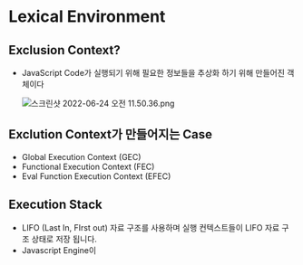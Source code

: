 # Lexical Environment

## Exclusion Context?

- JavaScript Code가 실행되기 위해 필요한 정보들을 추상화 하기 위해 만들어진 객체이다
    
    ![스크린샷 2022-06-24 오전 11.50.36.png](Lexical%20Environment%20a5c0358e53494c94a94326450bbcc502/%E1%84%89%E1%85%B3%E1%84%8F%E1%85%B3%E1%84%85%E1%85%B5%E1%86%AB%E1%84%89%E1%85%A3%E1%86%BA_2022-06-24_%E1%84%8B%E1%85%A9%E1%84%8C%E1%85%A5%E1%86%AB_11.50.36.png)
    

  

## Exclution Context가 만들어지는 Case

- Global Execution Context (GEC)
- Functional Execution Context (FEC)
- Eval Function Execution Context (EFEC)

## ****Execution Stack****

- LIFO (Last In, FIrst out) 자료 구조를 사용하며 실행 컨텍스트들이 LIFO 자료 구조 상태로 저장 됩니다.
- Javascript Engine이 <Script> 태그를 만나게 되면 GEO를 생성 후 현재 실행 되고 해당 Stack에 push 합니다.
- Javascript Call Stack은 최대 Stack Size가 정해져있기 때문에 Call Stack에 쌓인 Context Stack이 최대치를 넘게 될 경우 ‘RangeError: Maximum call stack size exceeded’라는 에러가 발생합니다. 이에러는 Stack Overflow라고 부르기도 합니다.

```jsx
var x = 'xxx';

function foo () {
  var y = 'yyy';

  function bar () {
    var z = 'zzz';
    console.log(x + y + z);
  }
  
  bar();
}

foo();
```

![Untitled](Lexical%20Environment%20a5c0358e53494c94a94326450bbcc502/Untitled.png)

![1_bDebsOuhRx9NMyvLHY2zxA.gif](Lexical%20Environment%20a5c0358e53494c94a94326450bbcc502/1_bDebsOuhRx9NMyvLHY2zxA.gif)

## ****Global Execution Context (GEC)****

- JavaScript engine이 script 파일을 받으면 가장 처음으로 GEC가 생성 됩니다.
- GEC는 어떠한 함수나 객체에도 속하지 않으며 전역공간에 놓인 모든 코드들이 속하는 EC입니다.
- 모든 JavaScript 파일에는 하나의 GEC만 있을 수 있습니다. (싱글 스레드 기반)
- window object를 생성합니다.
- this를 global object로 할당합니다.

## Functional Execution Context (FEC)

- 함수가 실행될 때마다 완전히 새로운 FEC가 생성 됩니다.
- 모든 함수 호출에는 고유한 FEC가 있으므로 스크립트의 런타임에 둘 이상의 FEC가 있을 수 있습니다.

## Eval Function Execution Context (EFEC)

![Untitled](Lexical%20Environment%20a5c0358e53494c94a94326450bbcc502/Untitled%201.png)

## ****Creation Phase****

- JavaScript Engine이 함수를 호출했지만 실행이 시작되지 않은 단계입니다.
- Creation Phase에서 JS engine은 compile phase에 있으며 code를 compile하기 위해 함수 코드를 스캔하고 코드를 실행하지 않습니다
- Lexical Environment 구성 요소 생성
- Variable Environment 구성 요소 생성

```jsx
ExecutionContext ={
	LexicalEnvironment = <ref. to LexicalEnvironment in memory>,
	VariableEnvironment = <ref. to VariableEnvironment in memory>,
}
```

## Lexical Environment

**식별자가 선언되는 환경을 의미함. (identifier-variable가 mapping 됨)**

```jsx
var a = 20;
var b = 40;

function foo(){
	console.log('bar');
}

lexicalEnvironment = {
  a : 20,
  b : 40,
  foo : <ref. to foo function>
}
```

identifer: 함수와 변수의 이름과 같이 어떤 대상을 다른 대상과 구분하여 식별할 수 있게 해줌

- environmentRecord
- outer-EnvironmentReference

### EnvironmentRecord

현재 컨텍스트와 관련된 코드의 식별자 정보들이 저장됨

- 매개변수 식별자
- 함수 자체
- 함수 내부의 식별자

현재 실행될 컨텍스트의 대상 코드 내에 어떤 식별자들이 있는지만을 먼저 수집함

변수를 인식할 때 식별자만 끌어올리고 할당 과정은 원래 자리에 순서대로 남겨둠 (호이스팅)

### ****Hoisting****

- Javascript Engine은 identier들을 최상단으로 끌어올려놓은 후에 실제 코드를 실행함
- Javascript Engine이 실제로 변수를 끌어올리지는 않지만, 편의상 끌어올리는 것으로 간주함

### Variable-Hoisting

```jsx
function a () {
  var x = 1; // 매개변수 할당
  console.log(x);
  var x ;
  console.log(x);
  var x = 2;
  console.log(x);
}
a();
```

```jsx
호이스팅 발생 후...

function a () {
  var x;
  var x;
  var x;

  x = 1;
  console.log(x); // 1
  console.log(x); // 1
  x = 2;
  console.log(x); // 2
}

a();

정의부만 호이스팅 됩니다.
```

### Function-Hoisting

```jsx
function a () {
  console.log(b);
  var b = 'bbb';
  console.log(b);
  function b () {};
  console.log(b);
}

a();
```

```jsx
호이스팅 발생 후...

function a () {
  var b;
  function b () {};

  console.log(b); // f b () {}
  b = 'bbb';
  console.log(b); // bbb
  console.log(b); // bbb
}

a();

함수 전체가 호이스팅 됩니다.
```

```jsx
console.log(iceVar)
console.log(letItGo);
console.log(constantine);

var iceVar = 1;
let letItGo = 2;
const constantine = 3;
```

### ****Temporal Dead Zone****

- 선언은 되어있지만 아직 초기화가 되지않아 변수에 담길 값을 위한 공간이 메모리에 할당되지 않은 상태
- var ⇒ 선언, 초기화 후 할당
- let ⇒ 선언, 초기화, 할당이 따로 이루어짐
- const => 선언, 초기화, 할당이 동시에 이루어짐

선언 (Declaration): 스코프와 변수 객체가 생성되고 스코프가 변수 객체를 참조함

초기화(Initalization): 변수 객체가 가질 값을 위해 메모리에 공간을 할당한다. (초기화되는 값은 undefined)

할당(Assignment):변수 객체에 값을 할당한다.

### Outer-EnvironmentReference

- 현재 호출된 함수가 선언된 컨텍스트의 lexical environment에 대한 참조를 가짐 ⇒ 해당 함수가 선언된 시점의 lexical environment를 참조함
- 중첩된 자바스크립트 코드에서 스코프 탐색을 하기 위해 사용

```jsx
function foo() {
  var a = 1;
  var b = 2;
  function bar() {
    console.log(a);
  }
  return bar;
}

var bar = foo();
bar(); // 1 출력
```

bar함수의 outer environment reference는 foo 함수의 lexical environment를 참조중입니다.

bar 함수에서 a라는 식별자가 없음에도, outer environment reference를 통해 foo의 a 변수에 접근할 수 있습니다

```jsx
function foo() {
  const a = 1;
  const b = 2;
  const c = 3;
  function bar() {}

  // 2. Running execution context

  // ...
}

foo(); // 1. Call

// Running execution context의 LexicalEnvironment

{
  environmentRecord: {
    a: 1,
    b: 2,
    c: 3,
    bar: <Function>
  },
  outer: foo.[[Environment]]
}
```

## ****Declarative Environment Record****

- ECMAScript 언어로 표현되는 값들과 식별자들(var, const, let, class, module, import, function)이 스코프 내에서 선언된 경우의 바인딩을 관리
- Environment Record를 상속한 서브클래스임
    
    ### Function Environment Record
    
    - 함수가 호출되면 만들어집니다.
    - 함수 안에 있는 변수와 함수들을 관리합니다.
        
        ### This Binding
        
        - this로 지정된 객체가 저장됨
        
        ### ****Global Execution Context 일 때****
        
        - 전역 객체를 나타냄 브라우저라면  window-object를 나타냄
        
        ### Functional Execution Context 일 때
        
        - 함수가 실행 될 때 동적으로 바인딩 된다.
        - 함수 단위로 Exclution Context를 만든 후 this 의 바인딩이 됨
        
        ### Function Object
        
        - 엔진의 코드 해석 단계에서 var test = function()이라는 문장을 만나면 built-in Function Object의 prototype에 연결된 메소드로 Function Object를 생성
    
    ### Module Environment Record
    
    - 다른 환경 레코드에 존재하는 바인딩에 간접적으로 접근할 수 있는 불변 import 바인딩을 제공
    - 

## ****Global Environment Record****

- 최상위 스코프에 선언된 식별자와 전역 객체를 바인딩 함.
- built-in object, Object Environment Record의 properties 그리고 Global Scope 에서의 선언에 대한 바인딩을 관리

## Object Environment Record

- 각 Object Environment Record는 Binding Object 라는 Object와 연결됩니다. (window도 당연히 연결됩니다)
- Global Environment Record에서 추가적으로 저장 되며 전역 환경에서 제공되는 객체들이 저장됨

## Execution Phase

- Creation Phase에서 코드 실행을 위한 환경 정보 값이 결정되었다면 모든 식별자에 대한 할당이 완료 되고 코드가 최종적으로 실행 됨
- Javascript Engine이 다시 함수를 검색하여 변수 개체를 변수 값으로 업데이트하고 코드를 실행합니다.
- 

참고 자료

[https://www.freecodecamp.org/news/execution-context-how-javascript-works-behind-the-scenes/](https://www.freecodecamp.org/news/execution-context-how-javascript-works-behind-the-scenes/)

[https://reese-dev.netlify.app/javascript/execution-context/](https://reese-dev.netlify.app/javascript/execution-context/)

[https://books.google.co.kr/books?id=JQ1sEAAAQBAJ&pg=PA370&lpg=PA370&dq="Global+Environment+Record"&source=bl&ots=jzJFAJH8iK&sig=ACfU3U00WGgvmpVb4SrBfq8ZD1stVSyqMw&hl=ko&sa=X&ved=2ahUKEwjM2czTx7z4AhUAxosBHc32CkMQ6AF6BAglEAM#v=onepage&q="Global Environment Record"&f=false](https://books.google.co.kr/books?id=JQ1sEAAAQBAJ&pg=PA370&lpg=PA370&dq=%22Global+Environment+Record%22&source=bl&ots=jzJFAJH8iK&sig=ACfU3U00WGgvmpVb4SrBfq8ZD1stVSyqMw&hl=ko&sa=X&ved=2ahUKEwjM2czTx7z4AhUAxosBHc32CkMQ6AF6BAglEAM#v=onepage&q=%22Global%20Environment%20Record%22&f=false)

[https://velog.io/@marulloc/8-Lexical-Env와-Function-Object](https://velog.io/@marulloc/8-Lexical-Env%EC%99%80-Function-Object)

[https://blog.bitsrc.io/understanding-execution-context-and-execution-stack-in-javascript-1c9ea8642dd0?gi=c88d694aad3f](https://blog.bitsrc.io/understanding-execution-context-and-execution-stack-in-javascript-1c9ea8642dd0?gi=c88d694aad3f)

